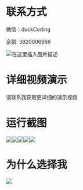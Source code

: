 # 联系方式

微信：duckCoding

企鹅: 3820006966

![在这里插入图片描述](http://upload.cxycsx.vip/91ab4bcb4f2c4c6db86365bb6d6e9c62.jpeg)

# 详细视频演示

请联系我获取更详细的演示视频

# 运行截图

![](http://www.bysj52.com/uploadfile/ueditor/image/202306/%E6%AF%95%E8%AE%BEssm678%E6%96%B0%E5%AA%92%E4%BD%93%E8%A7%86%E5%9F%9F%E4%B8%8B%E7%9A%84%E4%B8%AD%E5%9B%BD%E5%8F%A4%E8%AF%97%E8%AF%8D%E5%B1%95%E6%BC%94+vue%E6%AF%95%E4%B8%9A%E8%AE%BE%E8%AE%A1/5.png)![](http://www.bysj52.com/uploadfile/ueditor/image/202306/%E6%AF%95%E8%AE%BEssm678%E6%96%B0%E5%AA%92%E4%BD%93%E8%A7%86%E5%9F%9F%E4%B8%8B%E7%9A%84%E4%B8%AD%E5%9B%BD%E5%8F%A4%E8%AF%97%E8%AF%8D%E5%B1%95%E6%BC%94+vue%E6%AF%95%E4%B8%9A%E8%AE%BE%E8%AE%A1/3.png)![](http://www.bysj52.com/uploadfile/ueditor/image/202306/%E6%AF%95%E8%AE%BEssm678%E6%96%B0%E5%AA%92%E4%BD%93%E8%A7%86%E5%9F%9F%E4%B8%8B%E7%9A%84%E4%B8%AD%E5%9B%BD%E5%8F%A4%E8%AF%97%E8%AF%8D%E5%B1%95%E6%BC%94+vue%E6%AF%95%E4%B8%9A%E8%AE%BE%E8%AE%A1/1.png)![](http://www.bysj52.com/uploadfile/ueditor/image/202306/%E6%AF%95%E8%AE%BEssm678%E6%96%B0%E5%AA%92%E4%BD%93%E8%A7%86%E5%9F%9F%E4%B8%8B%E7%9A%84%E4%B8%AD%E5%9B%BD%E5%8F%A4%E8%AF%97%E8%AF%8D%E5%B1%95%E6%BC%94+vue%E6%AF%95%E4%B8%9A%E8%AE%BE%E8%AE%A1/4.png)![](http://www.bysj52.com/uploadfile/ueditor/image/202306/%E6%AF%95%E8%AE%BEssm678%E6%96%B0%E5%AA%92%E4%BD%93%E8%A7%86%E5%9F%9F%E4%B8%8B%E7%9A%84%E4%B8%AD%E5%9B%BD%E5%8F%A4%E8%AF%97%E8%AF%8D%E5%B1%95%E6%BC%94+vue%E6%AF%95%E4%B8%9A%E8%AE%BE%E8%AE%A1/2.png)

# 为什么选择我

![](http://upload.cxycsx.vip/%E7%A8%8B%E5%BA%8F%E8%AE%BE%E8%AE%A1.png)

